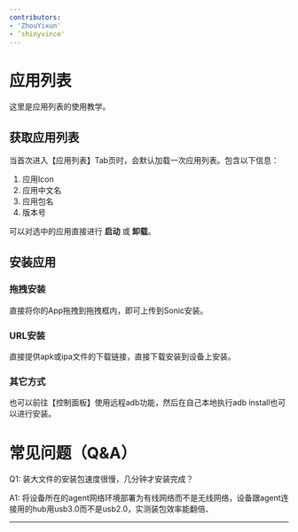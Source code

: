 ```yaml
---
contributors:
- 'ZhouYixun'
- ’shinyvince'
---
```


# 应用列表

这里是应用列表的使用教学。

## 获取应用列表

当首次进入【应用列表】Tab页时，会默认加载一次应用列表。包含以下信息：
1. 应用Icon
2. 应用中文名
3. 应用包名
4. 版本号

可以对选中的应用直接进行 **启动** 或 **卸载**。

## 安装应用

### 拖拽安装

直接将你的App拖拽到拖拽框内，即可上传到Sonic安装。

### URL安装

直接提供apk或ipa文件的下载链接，直接下载安装到设备上安装。

### 其它方式

也可以前往【控制面板】使用远程adb功能，然后在自己本地执行adb install也可以进行安装。

# 常见问题（Q&A）

Q1: 装大文件的安装包速度很慢，几分钟才安装完成？

A1: 将设备所在的agent网络环境部署为有线网络而不是无线网络，设备跟agent连接用的hub用usb3.0而不是usb2.0，实测装包效率能翻倍、

---
